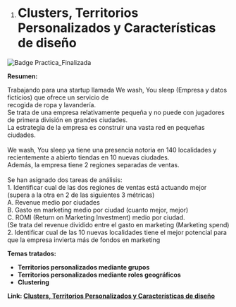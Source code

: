 1. # Clusters, Territorios Personalizados y Características de diseño

![Badge Practica_Finalizada](https://img.shields.io/badge/STATUS-PRACTICA%20FINALIZADA-green)

**Resumen:**  
<p>
  Trabajando para una startup llamada We wash, You sleep (Empresa y datos ficticios) que ofrece un servicio de <br>
  recogida de ropa y lavandería.<br> 
  Se trata de una empresa relativamente pequeña y no puede con jugadores de primera división en grandes ciudades.<br>
  La estrategia de la empresa es construir una vasta red en pequeñas ciudades.<br>
  <br>
  We wash, You sleep ya tiene una presencia notoria en 140 localidades y recientemente a abierto tiendas en 10 nuevas ciudades.<br> Además, la empresa tiene 2 regiones separadas de ventas.<br>
  <br>
  Se han asignado dos tareas de análisis:<br>
  1. Identificar cual de las dos regiones de ventas está actuando mejor (supera a la otra en 2 de las siguientes 3 métricas)<br>
    A. Revenue medio por ciudades<br>
    B. Gasto en marketing medio por ciudad (cuanto mejor, mejor)<br>
    C. ROMI (Return on Marketing Investment) medio por ciudad.<br>
       (Se trata del revenue dividido entre el gasto en marketing (Marketing spend)<br>
  2. Identificar cual de las 10 nuevas localidades tiene el mejor potencial para que la empresa invierta más de fondos en marketing<b>
</p>

**Temas tratados:**  
   - Territorios personalizados mediante grupos
   - Territorios personalizados mediante roles geográficos
   - Clustering

Link:
[Clusters, Territorios Personalizados y Características de diseño](https://public.tableau.com/app/profile/ariel2737/viz/StartupExpansin/InversinNuevasTiendas)
